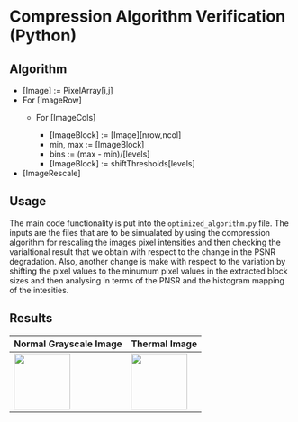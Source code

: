 # Compression Algorithm Verification (Python)

## Algorithm 

<ul>
  <li>[Image] := PixelArray[i,j]</li>
  <li>For [ImageRow]</li>
  <ul>
    <li>For [ImageCols]</li>
    <ul>
      <li>[ImageBlock] := [Image][nrow,ncol]</li>
      <li>min, max := [ImageBlock]</li>
      <li>bins := (max - min)/[levels]</li>
      <li>[ImageBlock] := shiftThresholds[levels]</li>
    </ul>
  </ul>
  <li>[ImageRescale]</li>
</ul>

## Usage
The main code functionality is put into the <code>optimized_algorithm.py</code> file. The inputs are the files that are to be simualated by using the compression algorithm for rescaling the images pixel intensities and then checking the varialtional result that we obtain with respect to the change in the PSNR degradation. Also, another change is make with respect to the variation by shifting the pixel values to the minumum pixel values in the extracted block sizes and then analysing in terms of the PNSR and the histogram mapping of the intesities.

## Results
| Normal Grayscale Image | Thermal Image |
|------------|-------------|
|<img src="https://github.com/wilfredkisku/pseudocompression-algo/blob/main/res/processed_image_normal.png" height="100"> | <img src="https://github.com/wilfredkisku/pseudocompression-algo/blob/main/res/processed_image_thermal.png" height="100"> |
